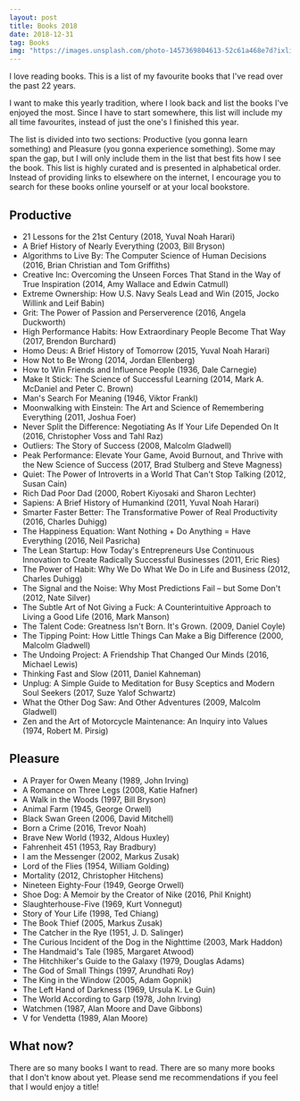 ```yaml
---
layout: post
title: Books 2018
date: 2018-12-31
tag: Books
img: "https://images.unsplash.com/photo-1457369804613-52c61a468e7d?ixlib=rb-0.3.5&q=80&fm=jpg&crop=entropy&cs=tinysrgb&w=1080&fit=max&ixid=eyJhcHBfaWQiOjExNzczfQ&s=a52f2e4106b63f5c2cf8971c2f96e982"
---
```


I love reading books. This is a list of my favourite books that I've read over the past 22 years.

I want to make this yearly tradition, where I look back and list the books I've enjoyed the most. Since I have to start somewhere, this list will include my all time favourites, instead of just the one's I finished this year.

The list is divided into two sections: Productive (you gonna learn something) and Pleasure (you gonna experience something). Some may span the gap, but I will only include them in the list that best fits how I see the book. This list is highly curated and is presented in alphabetical order. Instead of providing links to elsewhere on the internet, I encourage you to search for these books online yourself or at your local bookstore.

## Productive

-   21 Lessons for the 21st Century (2018, Yuval Noah Harari)
-   A Brief History of Nearly Everything (2003, Bill Bryson)
-   Algorithms to Live By: The Computer Science of Human Decisions (2016, Brian Christian and Tom Griffiths)
-   Creative Inc: Overcoming the Unseen Forces That Stand in the Way of True Inspiration (2014, Amy Wallace and Edwin Catmull)
-   Extreme Ownership: How U.S. Navy Seals Lead and Win (2015, Jocko Willink and Leif Babin)
-   Grit: The Power of Passion and Perserverence (2016, Angela Duckworth)
-   High Performance Habits: How Extraordinary People Become That Way (2017, Brendon Burchard)
-   Homo Deus: A Brief History of Tomorrow (2015, Yuval Noah Harari)
-   How Not to Be Wrong (2014, Jordan Ellenberg)
-   How to Win Friends and Influence People (1936, Dale Carnegie)
-   Make It Stick: The Science of Successful Learning (2014, Mark A. McDaniel and Peter C. Brown)
-   Man's Search For Meaning (1946, Viktor Frankl)
-   Moonwalking with Einstein: The Art and Science of Remembering Everything (2011, Joshua Foer)
-   Never Split the Difference: Negotiating As If Your Life Depended On It (2016, Christopher Voss and Tahl Raz)
-   Outliers: The Story of Success (2008, Malcolm Gladwell)
-   Peak Performance: Elevate Your Game, Avoid Burnout, and Thrive with the New Science of Success (2017, Brad Stulberg and Steve Magness)
-   Quiet: The Power of Introverts in a World That Can't Stop Talking (2012, Susan Cain)
-   Rich Dad Poor Dad (2000, Robert Kiyosaki and Sharon Lechter)
-   Sapiens: A Brief History of Humankind (2011, Yuval Noah Harari)
-   Smarter Faster Better: The Transformative Power of Real Productivity (2016, Charles Duhigg)
-   The Happiness Equation: Want Nothing + Do Anything = Have Everything (2016, Neil Pasricha)
-   The Lean Startup: How Today's Entrepreneurs Use Continuous Innovation to Create Radically Successful Businesses (2011, Eric Ries)
-   The Power of Habit: Why We Do What We Do in Life and Business (2012, Charles Duhigg)
-   The Signal and the Noise: Why Most Predictions Fail – but Some Don't (2012, Nate Silver)
-   The Subtle Art of Not Giving a Fuck: A Counterintuitive Approach to Living a Good Life (2016, Mark Manson)
-   The Talent Code: Greatness Isn't Born. It's Grown. (2009, Daniel Coyle)
-   The Tipping Point: How Little Things Can Make a Big Difference (2000, Malcolm Gladwell)
-   The Undoing Project: A Friendship That Changed Our Minds (2016, Michael Lewis)
-   Thinking Fast and Slow (2011, Daniel Kahneman)
-   Unplug: A Simple Guide to Meditation for Busy Sceptics and Modern Soul Seekers (2017, Suze Yalof Schwartz)
-   What the Other Dog Saw: And Other Adventures (2009, Malcolm Gladwell)
-   Zen and the Art of Motorcycle Maintenance: An Inquiry into Values (1974, Robert M. Pirsig)

## Pleasure

-   A Prayer for Owen Meany (1989, John Irving)
-   A Romance on Three Legs (2008, Katie Hafner)
-   A Walk in the Woods (1997, Bill Bryson)
-   Animal Farm (1945, George Orwell)
-   Black Swan Green (2006, David Mitchell)
-   Born a Crime (2016, Trevor Noah)
-   Brave New World (1932, Aldous Huxley)
-   Fahrenheit 451 (1953, Ray Bradbury)
-   I am the Messenger (2002, Markus Zusak)
-   Lord of the Flies (1954, William Golding)
-   Mortality (2012, Christopher Hitchens)
-   Nineteen Eighty-Four (1949, George Orwell)
-   Shoe Dog: A Memoir by the Creator of Nike (2016, Phil Knight)
-   Slaughterhouse-Five (1969, Kurt Vonnegut)
-   Story of Your Life (1998, Ted Chiang)
-   The Book Thief (2005, Markus Zusak)
-   The Catcher in the Rye (1951, J. D. Salinger)
-   The Curious Incident of the Dog in the Nighttime (2003, Mark Haddon)
-   The Handmaid's Tale (1985, Margaret Atwood)
-   The Hitchhiker's Guide to the Galaxy (1979, Douglas Adams)
-   The God of Small Things (1997, Arundhati Roy)
-   The King in the Window (2005, Adam Gopnik)
-   The Left Hand of Darkness (1969, Ursula K. Le Guin)
-   The World According to Garp (1978, John Irving)
-   Watchmen (1987, Alan Moore and Dave Gibbons)
-   V for Vendetta (1989, Alan Moore)

## What now?

There are so many books I want to read. There are so many more books that I don't know about yet. Please send me recommendations if you feel that I would enjoy a title!
